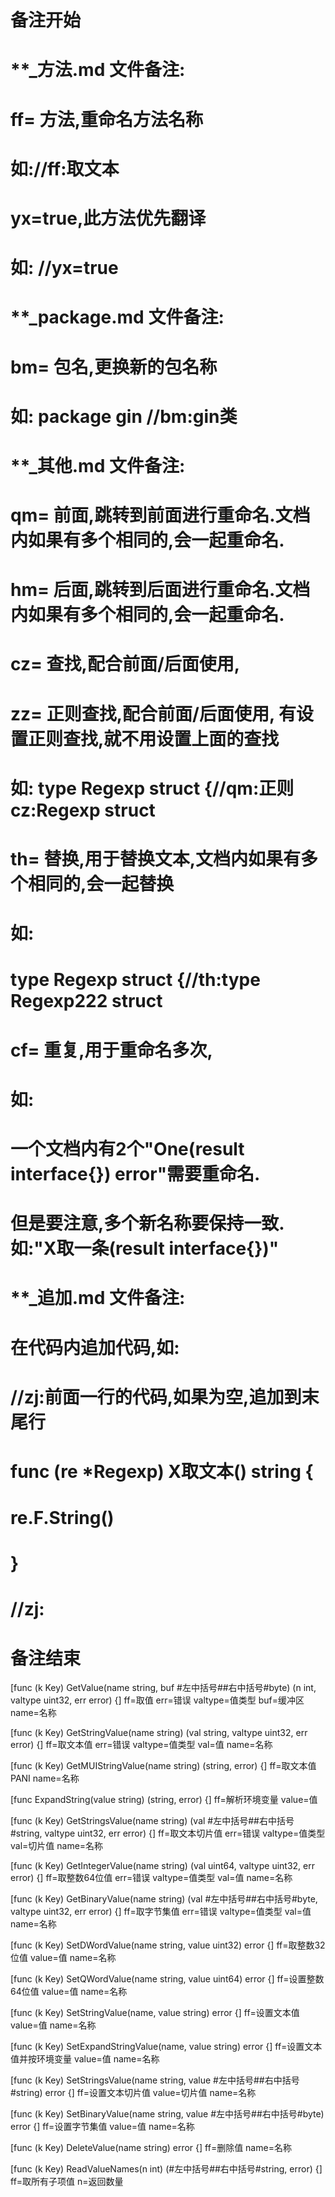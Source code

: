 # 备注开始
# **_方法.md 文件备注:
# ff= 方法,重命名方法名称
# 如://ff:取文本
#
# yx=true,此方法优先翻译
# 如: //yx=true

# **_package.md 文件备注:
# bm= 包名,更换新的包名称 
# 如: package gin //bm:gin类

# **_其他.md 文件备注:
# qm= 前面,跳转到前面进行重命名.文档内如果有多个相同的,会一起重命名.
# hm= 后面,跳转到后面进行重命名.文档内如果有多个相同的,会一起重命名.
# cz= 查找,配合前面/后面使用,
# zz= 正则查找,配合前面/后面使用, 有设置正则查找,就不用设置上面的查找
# 如: type Regexp struct {//qm:正则 cz:Regexp struct
#
# th= 替换,用于替换文本,文档内如果有多个相同的,会一起替换
# 如:
# type Regexp struct {//th:type Regexp222 struct
#
# cf= 重复,用于重命名多次,
# 如: 
# 一个文档内有2个"One(result interface{}) error"需要重命名.
# 但是要注意,多个新名称要保持一致. 如:"X取一条(result interface{})"

# **_追加.md 文件备注:
# 在代码内追加代码,如:
# //zj:前面一行的代码,如果为空,追加到末尾行
# func (re *Regexp) X取文本() string { 
# re.F.String()
# }
# //zj:
# 备注结束

[func (k Key) GetValue(name string, buf #左中括号##右中括号#byte) (n int, valtype uint32, err error) {]
ff=取值
err=错误
valtype=值类型
buf=缓冲区
name=名称

[func (k Key) GetStringValue(name string) (val string, valtype uint32, err error) {]
ff=取文本值
err=错误
valtype=值类型
val=值
name=名称

[func (k Key) GetMUIStringValue(name string) (string, error) {]
ff=取文本值PANI
name=名称

[func ExpandString(value string) (string, error) {]
ff=解析环境变量
value=值

[func (k Key) GetStringsValue(name string) (val #左中括号##右中括号#string, valtype uint32, err error) {]
ff=取文本切片值
err=错误
valtype=值类型
val=切片值
name=名称

[func (k Key) GetIntegerValue(name string) (val uint64, valtype uint32, err error) {]
ff=取整数64位值
err=错误
valtype=值类型
val=值
name=名称

[func (k Key) GetBinaryValue(name string) (val #左中括号##右中括号#byte, valtype uint32, err error) {]
ff=取字节集值
err=错误
valtype=值类型
val=值
name=名称

[func (k Key) SetDWordValue(name string, value uint32) error {]
ff=取整数32位值
value=值
name=名称

[func (k Key) SetQWordValue(name string, value uint64) error {]
ff=设置整数64位值
value=值
name=名称

[func (k Key) SetStringValue(name, value string) error {]
ff=设置文本值
value=值
name=名称

[func (k Key) SetExpandStringValue(name, value string) error {]
ff=设置文本值并按环境变量
value=值
name=名称

[func (k Key) SetStringsValue(name string, value #左中括号##右中括号#string) error {]
ff=设置文本切片值
value=切片值
name=名称

[func (k Key) SetBinaryValue(name string, value #左中括号##右中括号#byte) error {]
ff=设置字节集值
value=值
name=名称

[func (k Key) DeleteValue(name string) error {]
ff=删除值
name=名称

[func (k Key) ReadValueNames(n int) (#左中括号##右中括号#string, error) {]
ff=取所有子项值
n=返回数量

